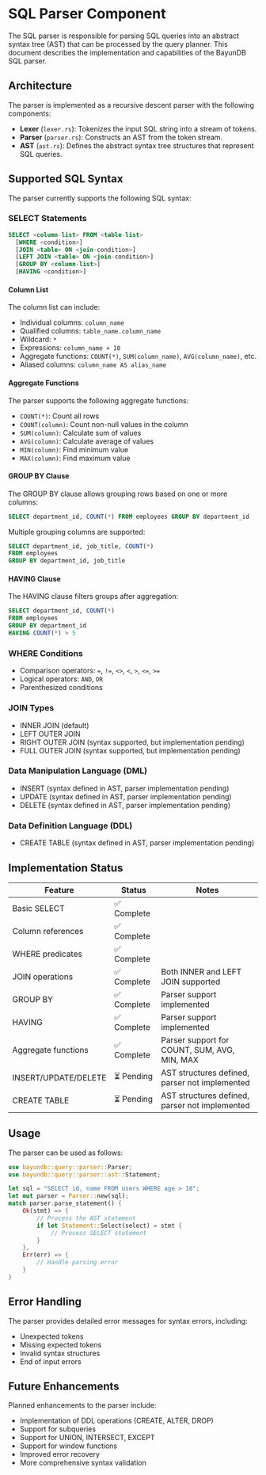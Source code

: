 # SQL Parser Component

The SQL parser is responsible for parsing SQL queries into an abstract syntax tree (AST) that can be processed by the query planner. This document describes the implementation and capabilities of the BayunDB SQL parser.

## Architecture

The parser is implemented as a recursive descent parser with the following components:

- **Lexer** (`lexer.rs`): Tokenizes the input SQL string into a stream of tokens.
- **Parser** (`parser.rs`): Constructs an AST from the token stream.
- **AST** (`ast.rs`): Defines the abstract syntax tree structures that represent SQL queries.

## Supported SQL Syntax

The parser currently supports the following SQL syntax:

### SELECT Statements
```sql
SELECT <column-list> FROM <table-list>
  [WHERE <condition>]
  [JOIN <table> ON <join-condition>]
  [LEFT JOIN <table> ON <join-condition>]
  [GROUP BY <column-list>]
  [HAVING <condition>]
```

#### Column List
The column list can include:
- Individual columns: `column_name`
- Qualified columns: `table_name.column_name`
- Wildcard: `*`
- Expressions: `column_name + 10`
- Aggregate functions: `COUNT(*)`, `SUM(column_name)`, `AVG(column_name)`, etc.
- Aliased columns: `column_name AS alias_name`

#### Aggregate Functions
The parser supports the following aggregate functions:
- `COUNT(*)`: Count all rows
- `COUNT(column)`: Count non-null values in the column
- `SUM(column)`: Calculate sum of values
- `AVG(column)`: Calculate average of values
- `MIN(column)`: Find minimum value
- `MAX(column)`: Find maximum value

#### GROUP BY Clause
The GROUP BY clause allows grouping rows based on one or more columns:
```sql
SELECT department_id, COUNT(*) FROM employees GROUP BY department_id
```

Multiple grouping columns are supported:
```sql
SELECT department_id, job_title, COUNT(*) 
FROM employees 
GROUP BY department_id, job_title
```

#### HAVING Clause
The HAVING clause filters groups after aggregation:
```sql
SELECT department_id, COUNT(*) 
FROM employees 
GROUP BY department_id 
HAVING COUNT(*) > 5
```

### WHERE Conditions
- Comparison operators: `=`, `!=`, `<>`, `<`, `>`, `<=`, `>=`
- Logical operators: `AND`, `OR`
- Parenthesized conditions

### JOIN Types
- INNER JOIN (default)
- LEFT OUTER JOIN
- RIGHT OUTER JOIN (syntax supported, but implementation pending)
- FULL OUTER JOIN (syntax supported, but implementation pending)

### Data Manipulation Language (DML)
- INSERT (syntax defined in AST, parser implementation pending)
- UPDATE (syntax defined in AST, parser implementation pending)
- DELETE (syntax defined in AST, parser implementation pending)

### Data Definition Language (DDL)
- CREATE TABLE (syntax defined in AST, parser implementation pending)

## Implementation Status

| Feature | Status | Notes |
|---------|--------|-------|
| Basic SELECT | ✅ Complete | |
| Column references | ✅ Complete | |
| WHERE predicates | ✅ Complete | |
| JOIN operations | ✅ Complete | Both INNER and LEFT JOIN supported |
| GROUP BY | ✅ Complete | Parser support implemented |
| HAVING | ✅ Complete | Parser support implemented |
| Aggregate functions | ✅ Complete | Parser support for COUNT, SUM, AVG, MIN, MAX |
| INSERT/UPDATE/DELETE | ⏳ Pending | AST structures defined, parser not implemented |
| CREATE TABLE | ⏳ Pending | AST structures defined, parser not implemented |

## Usage

The parser can be used as follows:

```rust
use bayundb::query::parser::Parser;
use bayundb::query::parser::ast::Statement;

let sql = "SELECT id, name FROM users WHERE age > 18";
let mut parser = Parser::new(sql);
match parser.parse_statement() {
    Ok(stmt) => {
        // Process the AST statement
        if let Statement::Select(select) = stmt {
            // Process SELECT statement
        }
    },
    Err(err) => {
        // Handle parsing error
    }
}
```

## Error Handling

The parser provides detailed error messages for syntax errors, including:
- Unexpected tokens
- Missing expected tokens
- Invalid syntax structures
- End of input errors

## Future Enhancements

Planned enhancements to the parser include:
- Implementation of DDL operations (CREATE, ALTER, DROP)
- Support for subqueries
- Support for UNION, INTERSECT, EXCEPT
- Support for window functions
- Improved error recovery
- More comprehensive syntax validation 